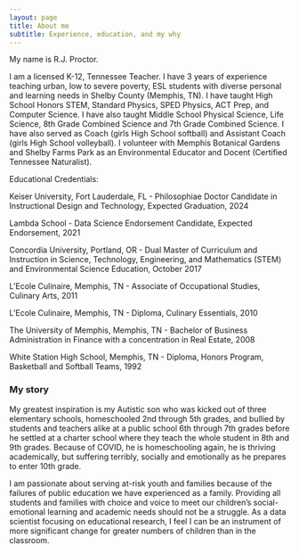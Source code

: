 ```yaml
---
layout: page
title: About me
subtitle: Experience, education, and my why
---
```


My name is R.J. Proctor.

I am a licensed K-12, Tennessee Teacher. I have 3 years of experience teaching urban, low to severe poverty, ESL students with diverse personal and learning needs in Shelby County (Memphis, TN). I have taught High School Honors STEM, Standard Physics, SPED Physics, ACT Prep, and Computer Science. I have also taught Middle School Physical Science, Life Science, 8th Grade Combined Science and 7th Grade Combined Science. I have also served as Coach (girls High School softball) and Assistant Coach (girls High School volleyball).
I volunteer with Memphis Botanical Gardens and Shelby Farms Park as an Environmental Educator and Docent (Certified Tennessee Naturalist).

Educational Credentials:

Keiser University, Fort Lauderdale, FL - Philosophiae Doctor Candidate in Instructional Design and Technology, Expected Graduation, 2024

Lambda School - Data Science Endorsement Candidate, Expected Endorsement, 2021

Concordia University, Portland, OR - Dual Master of Curriculum and Instruction in Science, Technology, Engineering, and Mathematics (STEM) and Environmental Science Education, October 2017

L’Ecole Culinaire, Memphis, TN - Associate of Occupational Studies, Culinary Arts, 2011

L’Ecole Culinaire, Memphis, TN - Diploma, Culinary Essentials, 2010

The University of Memphis, Memphis, TN - Bachelor of Business Administration in Finance with a concentration in Real Estate, 2008

White Station High School, Memphis, TN - Diploma, Honors Program, Basketball and Softball Teams, 1992


### My story

My greatest inspiration is my Autistic son who was kicked out of three elementary schools, homeschooled 2nd through 5th grades, and bullied by students and teachers alike at a public school 6th through 7th grades before he settled at a charter school where they teach the whole student in 8th and 9th grades. Because of COVID, he is homeschooling again, he is thriving academically, but suffering terribly, socially and emotionally as he prepares to enter 10th grade.

I am passionate about serving at-risk youth and families because of the failures of public education we have experienced as a family. Providing all students and families with choice and voice to meet our children’s social-emotional learning and academic needs should not be a struggle. As a data scientist focusing on educational research, I feel I can be an instrument of more significant change for greater numbers of children than in the classroom.

